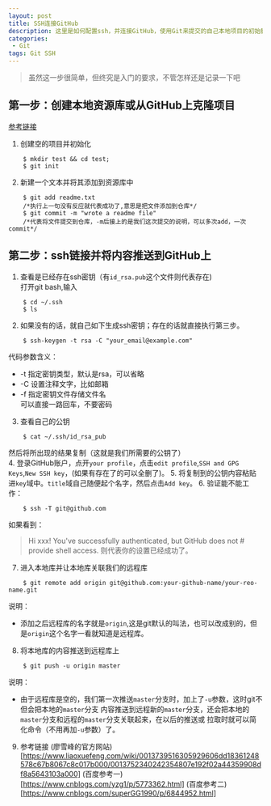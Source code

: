 ```yaml
---
layout: post
title: SSH连接GitHub
description: 这里是如何配置ssh，并连接GitHub，使用Git来提交的自己本地项目的初始教程
categories:
 - Git
tags: Git SSH
---
```

> 虽然这一步很简单，但终究是入门的要求，不管怎样还是记录一下吧

## 第一步：创建本地资源库或从GitHub上克隆项目
[参考链接](https://www.liaoxuefeng.com/wiki/0013739516305929606dd18361248578c67b8067c8c017b000/0013743256916071d599b3aed534aaab22a0db6c4e07fd0000)
1. 创建空的项目并初始化
```
    $ mkdir test && cd test;
    $ git init

```
2. 新建一个文本并将其添加到资源库中
```
    $ git add readme.txt
    /*执行上一句没有反应就代表成功了,意思是把文件添加到仓库*/
    $ git commit -m "wrote a readme file"
    /*代表将文件提交到仓库，-m后接上的是我们这次提交的说明，可以多次add，一次commit*/
```

## 第二步：ssh链接并将内容推送到GitHub上
1. 查看是已经存在ssh密钥（有`id_rsa.pub`这个文件则代表存在)   
    打开git bash,输入
```
    $ cd ~/.ssh
    $ ls
```
2. 如果没有的话，就自己如下生成ssh密钥；存在的话就直接执行第三步。
```
    $ ssh-keygen -t rsa -C "your_email@example.com"
```
代码参数含义：
* -t 指定密钥类型，默认是rsa，可以省略
* -C 设置注释文字，比如邮箱
* -f 指定密钥文件存储文件名  
可以直接一路回车，不要密码     
3. 查看自己的公钥
```
    $ cat ~/.ssh/id_rsa_pub
```
然后将所出现的结果复制（这就是我们所需要的公钥了）  
4. 登录GitHub账户，点开`your profile`，点击`edit profile`,`SSH and GPG Keys`,`New SSH key`，(如果有存在了的可以全删了)。
5. 将复制到的公钥内容粘贴进`key`域中。`title`域自己随便起个名字，然后点击`Add key`。
6. 验证能不能工作：
```
    $ ssh -T git@github.com
```
如果看到：
> Hi xxx! You've successfully authenticated, but GitHub does not # provide shell access.
则代表你的设置已经成功了。
7. 进入本地库并让本地库关联我们的远程库
```
    $ git remote add origin git@github.com:your-github-name/your-reo-name.git
```
说明：
* 添加之后远程库的名字就是`origin`,这是git默认的叫法，也可以改成别的，但是`origin`这个名字一看就知道是远程库。
8. 将本地库的内容推送到远程库上
```
    $ git push -u origin master
```
说明：
* 由于远程库是空的，我们第一次推送`master`分支时，加上了`-u`参数，这时git不但会把本地的`master`分支
内容推送到远程新的`master`分支，还会把本地的`master`分支和远程的`master`分支关联起来，在以后的推送或
拉取时就可以简化命令（不用再加`-u`参数）了。

9. 参考链接
(廖雪峰的官方网站)[https://www.liaoxuefeng.com/wiki/0013739516305929606dd18361248578c67b8067c8c017b000/0013752340242354807e192f02a44359908df8a5643103a000]
(百度参考一)[https://www.cnblogs.com/yzg1/p/5773362.html]
(百度参考二)[https://www.cnblogs.com/superGG1990/p/6844952.html]